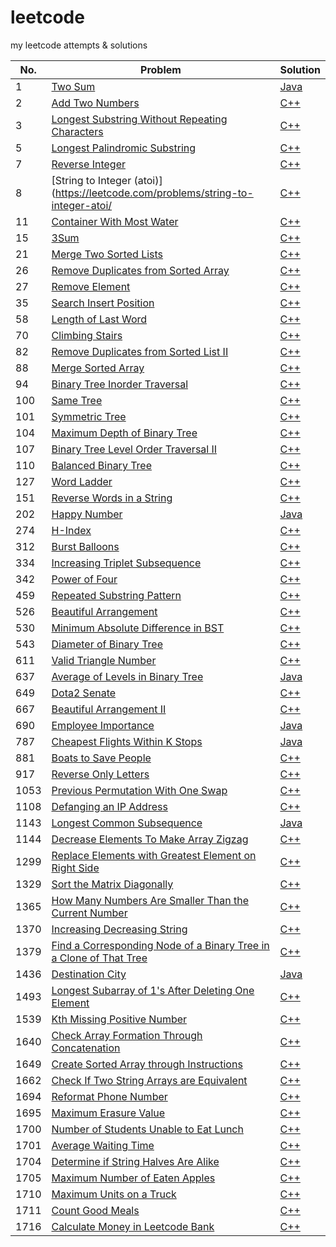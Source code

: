 # leetcode
my leetcode attempts & solutions  

No. | Problem | Solution
------------ | ------------- | -------------
1 | [Two Sum](https://leetcode.com/problems/two-sum/) | [Java](soln/two-sum)
2 | [Add Two Numbers](https://leetcode.com/problems/add-two-numbers/) | [C++](soln/add-two-numbers)
3 | [Longest Substring Without Repeating Characters](https://leetcode.com/problems/longest-substring-without-repeating-characters/) | [C++](soln/longest-substring-without-repeating-characters)
5 | [Longest Palindromic Substring](https://leetcode.com/problems/longest-palindromic-substring/) | [C++](soln/longest-palindromic-substring)
7 | [Reverse Integer](https://leetcode.com/problems/reverse-integer/) | [C++](soln/reverse-integer)
8 | [String to Integer (atoi)](https://leetcode.com/problems/string-to-integer-atoi/ | [C++](soln/string-to-integer-atoi)
11 | [Container With Most Water](https://leetcode.com/problems/container-with-most-water/) | [C++](soln/container-with-most-water)
15 | [3Sum](https://leetcode.com/problems/3sum/) | [C++](soln/3sum)
21 | [Merge Two Sorted Lists](https://leetcode.com/problems/merge-two-sorted-lists/) | [C++](soln/merge-two-sorted-lists)
26 | [Remove Duplicates from Sorted Array](https://leetcode.com/problems/remove-duplicates-from-sorted-array/) | [C++](soln/remove-duplicates-from-sorted-array)
27 | [Remove Element](https://leetcode.com/problems/remove-element/) | [C++](soln/remove-element)
35 | [Search Insert Position](https://leetcode.com/problems/search-insert-position/) | [C++](soln/search-insert-position)
58 | [Length of Last Word](https://leetcode.com/problems/length-of-last-word/) | [C++](soln/length-of-last-word)
70 | [Climbing Stairs](https://leetcode.com/problems/climbing-stairs/) | [C++](soln/climbing-stairs)
82 | [Remove Duplicates from Sorted List II](https://leetcode.com/problems/remove-duplicates-from-sorted-list-ii/) | [C++](soln/remove-duplicates-from-sorted-list-ii)
88 | [Merge Sorted Array](https://leetcode.com/problems/merge-sorted-array/) | [C++](soln/merge-sorted-array)
94 | [Binary Tree Inorder Traversal](https://leetcode.com/problems/binary-tree-inorder-traversal/) | [C++](soln/binary-tree-inorder-traversal)
100 | [Same Tree](https://leetcode.com/problems/same-tree/) | [C++](soln/same-tree)
101 | [Symmetric Tree](https://leetcode.com/problems/symmetric-tree/) | [C++](soln/symmetric-tree)
104 | [Maximum Depth of Binary Tree](https://leetcode.com/problems/maximum-depth-of-binary-tree/) | [C++](soln/maximum-depth-of-binary-tree)
107 | [Binary Tree Level Order Traversal II](https://leetcode.com/problems/binary-tree-level-order-traversal-ii/) | [C++](soln/binary-tree-level-order-traversal-ii)
110 | [Balanced Binary Tree](https://leetcode.com/problems/balanced-binary-tree/) | [C++](soln/balanced-binary-tree)
127 | [Word Ladder](https://leetcode.com/problems/word-ladder/) | [C++](soln/word-ladder)
151 | [Reverse Words in a String](https://leetcode.com/problems/reverse-words-in-a-string/) | [C++](soln/reverse-words-in-a-string)
202 | [Happy Number](https://leetcode.com/problems/happy-number/) | [Java](soln/happy-number)
274 | [H-Index](https://leetcode.com/problems/h-index/) | [C++](soln/h-index)
312 | [Burst Balloons](https://leetcode.com/problems/burst-balloons/) | [C++](soln/burst-balloons)
334 | [Increasing Triplet Subsequence](https://leetcode.com/problems/increasing-triplet-subsequence/) | [C++](soln/increasing-triplet-subsequence)
342 | [Power of Four](https://leetcode.com/problems/power-of-four/) | [C++](soln/power-of-four)
459 | [Repeated Substring Pattern](https://leetcode.com/problems/repeated-substring-pattern/) | [C++](soln/repeated-substring-pattern)
526 | [Beautiful Arrangement](https://leetcode.com/problems/beautiful-arrangement/) | [C++](soln/beautiful-arrangement)
530 | [Minimum Absolute Difference in BST](https://leetcode.com/problems/minimum-absolute-difference-in-bst) | [C++](soln/minimum-absolute-difference-in-bst)
543 | [Diameter of Binary Tree](https://leetcode.com/problems/diameter-of-binary-tree/) | [C++](soln/diameter-of-binary-tree)
611 | [Valid Triangle Number](https://leetcode.com/problems/valid-triangle-number/) | [C++](soln/valid-triangle-number)
637 | [Average of Levels in Binary Tree](https://leetcode.com/problems/average-of-levels-in-binary-tree/) | [Java](soln/average-of-levels-in-binary-tree)
649 | [Dota2 Senate](https://leetcode.com/problems/dota2-senate/) | [C++](soln/dota2-senate)
667 | [Beautiful Arrangement II](https://leetcode.com/problems/beautiful-arrangement-ii/) | [C++](soln/beautiful-arrangement-ii)
690 | [Employee Importance](https://leetcode.com/problems/employee-importance/) | [Java](soln/employee-importance)
787 | [Cheapest Flights Within K Stops](https://leetcode.com/problems/cheapest-flights-within-k-stops/) | [Java](soln/cheapest-flights-within-k-stops)
881 | [Boats to Save People](https://leetcode.com/problems/boats-to-save-people/) | [C++](soln/boats-to-save-people)
917 | [Reverse Only Letters](https://leetcode.com/problems/reverse-only-letters/) | [C++](soln/reverse-only-letters)
1053 | [Previous Permutation With One Swap](https://leetcode.com/problems/previous-permutation-with-one-swap/) | [C++](soln/previous-permutation-with-one-swap)
1108 | [Defanging an IP Address](https://leetcode.com/problems/defanging-an-ip-address/) | [C++](soln/defanging-an-ip-address)
1143 | [Longest Common Subsequence](https://leetcode.com/problems/longest-common-subsequence/) | [Java](soln/longest-common-subsequence)
1144 | [Decrease Elements To Make Array Zigzag](https://leetcode.com/problems/decrease-elements-to-make-array-zigzag/) | [C++](soln/decrease-elements-to-make-array-zigzag)
1299 | [Replace Elements with Greatest Element on Right Side](https://leetcode.com/problems/replace-elements-with-greatest-element-on-right-side/) | [C++](soln/replace-elements-with-greatest-element-on-right-side)
1329 | [Sort the Matrix Diagonally](https://leetcode.com/problems/sort-the-matrix-diagonally/) | [C++](soln/sort-the-matrix-diagonally)
1365 | [How Many Numbers Are Smaller Than the Current Number](https://leetcode.com/problems/how-many-numbers-are-smaller-than-the-current-number/) | [C++](soln/how-many-numbers-are-smaller-than-the-current-number)
1370 | [Increasing Decreasing String](https://leetcode.com/problems/increasing-decreasing-string/) | [C++](soln/increasing-decreasing-string)
1379 | [Find a Corresponding Node of a Binary Tree in a Clone of That Tree](https://leetcode.com/problems/find-a-corresponding-node-of-a-binary-tree-in-a-clone-of-that-tree/) | [C++](soln/find-a-corresponding-node-of-a-binary-tree-in-a-clone-of-that-tree)
1436 | [Destination City](https://leetcode.com/problems/destination-city/) | [Java](soln/destination-city)
1493 | [Longest Subarray of 1's After Deleting One Element](https://leetcode.com/problems/longest-subarray-of-1s-after-deleting-one-element/) | [C++](soln/longest-subarray-of-1s-after-deleting-one-element)
1539 | [Kth Missing Positive Number](https://leetcode.com/problems/kth-missing-positive-number/) | [C++](soln/kth-missing-positive-number)
1640 | [Check Array Formation Through Concatenation](https://leetcode.com/problems/check-array-formation-through-concatenation/) | [C++](soln/check-array-formation-through-concatenation)
1649 | [Create Sorted Array through Instructions](https://leetcode.com/problems/create-sorted-array-through-instructions/) | [C++](soln/create-sorted-array-through-instructions)
1662 | [Check If Two String Arrays are Equivalent](https://leetcode.com/problems/check-if-two-string-arrays-are-equivalent/) | [C++](soln/check-if-two-string-arrays-are-equivalent)
1694 | [Reformat Phone Number](https://leetcode.com/problems/reformat-phone-number/) | [C++](soln/reformat-phone-number)
1695 | [Maximum Erasure Value](https://leetcode.com/problems/maximum-erasure-value/) | [C++](soln/maximum-erasure-value)
1700 | [Number of Students Unable to Eat Lunch](https://leetcode.com/problems/number-of-students-unable-to-eat-lunch/) | [C++](soln/number-of-students-unable-to-eat-lunch)
1701 | [Average Waiting Time](https://leetcode.com/problems/average-waiting-time/) | [C++](soln/average-waiting-time)
1704 | [Determine if String Halves Are Alike](https://leetcode.com/problems/determine-if-string-halves-are-alike/) | [C++](soln/determine-if-string-halves-are-alike)
1705 | [Maximum Number of Eaten Apples](https://leetcode.com/problems/maximum-number-of-eaten-apples/) | [C++](soln/maximum-number-of-eaten-apples)
1710 | [Maximum Units on a Truck](https://leetcode.com/problems/maximum-units-on-a-truck/) | [C++](soln/maximum-units-on-a-truck)
1711 | [Count Good Meals](https://leetcode.com/problems/count-good-meals/) | [C++](soln/count-good-meals)
1716 | [Calculate Money in Leetcode Bank](https://leetcode.com/problems/calculate-money-in-leetcode-bank/) | [C++](soln/calculate-money-in-leetcode-bank)
